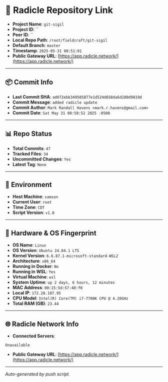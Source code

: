 # 🔗 Radicle Repository Link

- **Project Name**: `git-sigil`
- **Project ID**: ``
- **Peer ID**: ``
- **Local Repo Path**: `/root/fieldcraft/git-sigil`
- **Default Branch**: `master`
- **Timestamp**: `2025-05-31 00:51:01`
- **Public Gateway URL**: [https://app.radicle.network/](https://app.radicle.network/)

---

## 📦 Commit Info

- **Last Commit SHA**: `ad072ebb349505877e1d524d658da6d280d9819d`
- **Commit Message**: `added radicle update`
- **Commit Author**: `Mark Randall Havens <mark.r.havens@gmail.com>`
- **Commit Date**: `Sat May 31 00:50:52 2025 -0500`

---

## 📊 Repo Status

- **Total Commits**: `47`
- **Tracked Files**: `34`
- **Uncommitted Changes**: `Yes`
- **Latest Tag**: `None`

---

## 🧽 Environment

- **Host Machine**: `samson`
- **Current User**: `root`
- **Time Zone**: `CDT`
- **Script Version**: `v1.0`

---

## 🧬 Hardware & OS Fingerprint

- **OS Name**: `Linux`
- **OS Version**: `Ubuntu 24.04.1 LTS`
- **Kernel Version**: `6.6.87.1-microsoft-standard-WSL2`
- **Architecture**: `x86_64`
- **Running in Docker**: `No`
- **Running in WSL**: `Yes`
- **Virtual Machine**: `wsl`
- **System Uptime**: `up 2 days, 6 hours, 12 minutes`
- **MAC Address**: `00:15:5d:57:40:f0`
- **Local IP**: `172.28.107.95`
- **CPU Model**: `Intel(R) Core(TM) i7-7700K CPU @ 4.20GHz`
- **Total RAM (GB)**: `23.44`

---

## 🌐 Radicle Network Info

- **Connected Servers**: 
```
Unavailable
```
- **Public Gateway URL**: [https://app.radicle.network/](https://app.radicle.network/)

---

_Auto-generated by  push script._
